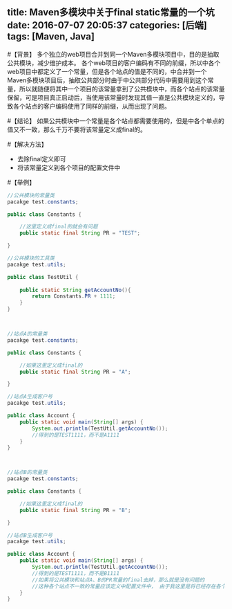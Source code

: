 title: Maven多模块中关于final static常量的一个坑
date: 2016-07-07 20:05:37
categories: [后端]
tags: [Maven, Java]
---



#【背景】
多个独立的web项目合并到同一个Maven多模块项目中，目的是抽取公共模块，减少维护成本。
各个web项目的客户编码有不同的前缀，所以中各个web项目中都定义了一个常量，但是各个站点的值是不同的，中合并到一个Maven多模块项目后，抽取公共部分时由于中公共部分代码中需要用到这个常量，所以就随便将其中一个项目的该常量拿到了公共模块中，而各个站点的该常量保留，可是项目真正启动后，当使用该常量时发现其值一直是公共模块定义的，导致各个站点的客户编码使用了同样的前缀，从而出现了问题。

#【结论】
如果公共模块中一个常量是各个站点都需要使用的，但是中各个单点的值又不一致，那么千万不要将该常量定义成final的。

#【解决方法】
* 去除final定义即可
* 将该常量定义到各个项目的配置文件中

#【举例】
<!-- more -->

```java
//公共模块的常量类
pacakge test.constants;

public class Constants {

    //这里定义成final的就会有问题
    public static final String PR = "TEST";

}

//公共模块的工具类
pacakge test.utils;

public class TestUtil {
    
    public static String getAccountNo(){
        return Constants.PR + 1111;
    }
}



//站点A的常量类
pacakge test.constants;

public class Constants {

    //如果这里定义成final的
    public static final String PR = "A";

}

//站点A生成客户号
pacakge test.utils;

public class Account {
    public static void main(String[] args) {
        System.out.println(TestUtil.getAccountNo());
        //得到的是TEST1111，而不是A1111
    }
}



//站点B的常量类
pacakge test.constants;

public class Constants {

    //如果这里定义成final的
    public static final String PR = "B";

}

//站点B生成客户号
pacakge test.utils;

public class Account {
    public static void main(String[] args) {
        System.out.println(TestUtil.getAccountNo());
        //得到的是TEST1111，而不是B1111
        //如果将公共模块和站点A、B的PR常量的final去掉，那么就是没有问题的
        //这种各个站点不一致的常量应该定义中配置文件中， 由于我这里是将已经存在各个站点合并，才会出现这样的问题
    }
}

```